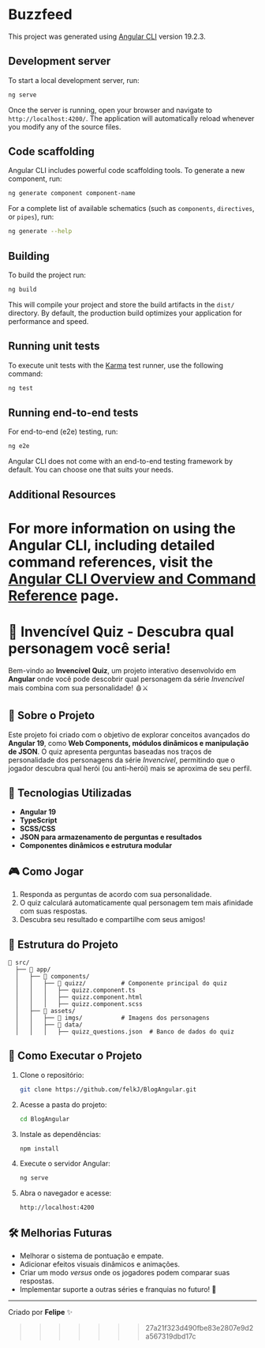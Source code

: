 # Buzzfeed

This project was generated using [Angular CLI](https://github.com/angular/angular-cli) version 19.2.3.

## Development server

To start a local development server, run:

```bash
ng serve
```

Once the server is running, open your browser and navigate to `http://localhost:4200/`. The application will automatically reload whenever you modify any of the source files.

## Code scaffolding

Angular CLI includes powerful code scaffolding tools. To generate a new component, run:

```bash
ng generate component component-name
```

For a complete list of available schematics (such as `components`, `directives`, or `pipes`), run:

```bash
ng generate --help
```

## Building

To build the project run:

```bash
ng build
```

This will compile your project and store the build artifacts in the `dist/` directory. By default, the production build optimizes your application for performance and speed.

## Running unit tests

To execute unit tests with the [Karma](https://karma-runner.github.io) test runner, use the following command:

```bash
ng test
```

## Running end-to-end tests

For end-to-end (e2e) testing, run:

```bash
ng e2e
```

Angular CLI does not come with an end-to-end testing framework by default. You can choose one that suits your needs.

## Additional Resources

For more information on using the Angular CLI, including detailed command references, visit the [Angular CLI Overview and Command Reference](https://angular.dev/tools/cli) page.
=======
# 🦸 Invencível Quiz - Descubra qual personagem você seria!

Bem-vindo ao **Invencível Quiz**, um projeto interativo desenvolvido em **Angular** onde você pode descobrir qual personagem da série *Invencível* mais combina com sua personalidade! 🩸⚔️

## 📜 Sobre o Projeto

Este projeto foi criado com o objetivo de explorar conceitos avançados do **Angular 19**, como **Web Components, módulos dinâmicos e manipulação de JSON**. O quiz apresenta perguntas baseadas nos traços de personalidade dos personagens da série *Invencível*, permitindo que o jogador descubra qual herói (ou anti-herói) mais se aproxima de seu perfil.

## 🚀 Tecnologias Utilizadas
- **Angular 19**
- **TypeScript**
- **SCSS/CSS**
- **JSON para armazenamento de perguntas e resultados**
- **Componentes dinâmicos e estrutura modular**

## 🎮 Como Jogar
1. Responda as perguntas de acordo com sua personalidade.
2. O quiz calculará automaticamente qual personagem tem mais afinidade com suas respostas.
3. Descubra seu resultado e compartilhe com seus amigos!

## 📂 Estrutura do Projeto

```
📂 src/
  ├── 📂 app/
  │   ├── 📂 components/
  │   │   ├── 📂 quizz/          # Componente principal do quiz
  │   │   │   ├── quizz.component.ts
  │   │   │   ├── quizz.component.html
  │   │   │   ├── quizz.component.scss
  │   ├── 📂 assets/
  │   │   ├── 📂 imgs/           # Imagens dos personagens
  │   │   ├── 📂 data/
  │   │   │   ├── quizz_questions.json  # Banco de dados do quiz
```

## 🔧 Como Executar o Projeto

1. Clone o repositório:
   ```sh
   git clone https://github.com/felkJ/BlogAngular.git
   ```
2. Acesse a pasta do projeto:
   ```sh
   cd BlogAngular
   ```
3. Instale as dependências:
   ```sh
   npm install
   ```
4. Execute o servidor Angular:
   ```sh
   ng serve
   ```
5. Abra o navegador e acesse:
   ```
   http://localhost:4200
   ```

## 🛠 Melhorias Futuras
- Melhorar o sistema de pontuação e empate.
- Adicionar efeitos visuais dinâmicos e animações.
- Criar um modo *versus* onde os jogadores podem comparar suas respostas.
- Implementar suporte a outras séries e franquias no futuro! 👀

---
Criado por **Felipe** ✨

>>>>>>> 27a21f323d490fbe83e2807e9d2a567319dbd17c
